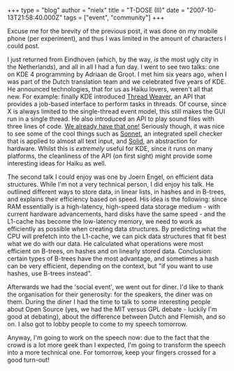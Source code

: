 +++
type = "blog"
author = "nielx"
title = "T-DOSE (II)"
date = "2007-10-13T21:58:40.000Z"
tags = ["event", "community"]
+++

Excuse me for the brevity of the previous post, it was done on my mobile phone (per experiment), and thus I was limited in the amount of characters I could post.

I just returned from Eindhoven (which, by the way, <em>is</em> the most ugly city in the Netherlands), and all in all I had a fun day. I went to see two talks: one on KDE 4 programming by Adriaan de Groot. I met him six years ago, when I was part of the Dutch translation team and we celebrated five years of KDE. He announced technologies, that for us as Haiku lovers, weren't all that new. For example: finally KDE introduced <a href="http://api.kde.org/4.0-api/kdelibs-apidocs/threadweaver/html/index.html">Thread Weaver</a>, an API that provides a job-based interface to perform tasks in threads. Of course, since X is always limited to the single-thread event model, this still makes the GUI run in a single thread. He also introduced an API to play sound files with three lines of code. <a href="http://www.beunited.org/bebook/The%20Media%20Kit/SoundPlayer.html">We already have that one!</a> Seriously though, it was nice to see some of the cool things such as <a href="http://api.kde.org/4.0-api/kdelibs-apidocs/sonnet/html/index.html">Sonnet</a>, an integrated spell checker that is applied to almost all text input, and <a href="http://api.kde.org/4.0-api/kdelibs-apidocs/solid/html/index.html">Solid</a>, an abstraction for hardware. Whilst this is <em>extremely</em> useful for KDE, since it runs on many platforms, the cleanliness of the API (on first sight) might provide some interesting ideas for Haiku as well. 

The second talk I could enjoy was one by Joern Engel, on efficient data structures. While I'm not a very technical person, I did enjoy his talk. He outlined different ways to store data, in linear lists, in hashes and in B-trees, and explains their efficiency based on speed. His idea is the following: since RAM essentially is a high-latency, high-speed data storage medium - with current hardware advancements, hard disks have the same speed - and the L1-cache has become the low-latency memory, we need to work as efficiently as possible when creating data structures. By predicting what the CPU will prefetch into the L1-cache, we can pick data structures that fit best what we do with our data. He calculated what operations were most efficient on B-trees, on hashes and on linearly stored data. Conclusion: certain types of B-trees have the most advantage, and sometimes a hash can be very efficient, depending on the context, but "if you want to use hashes, use B-trees instead".

Afterwards we had the 'social event', we went out for diner. I'd like to thank the organisation for their generosity: for the speakers, the diner was on them. During the diner I had the time to talk to some interesting people about Open Source (yes, we had the MIT versus GPL debate - luckily I'm good at debating), about the difference between Dutch and Flemish, and so on. I also got to lobby people to come to my speech tomorrow.

Anyway, I'm going to work on the speech now: due to the fact that the crowd is a lot more geek than I expected, I'm going to transform the speech into a more technical one. For tomorrow, keep your fingers crossed for a good turn-out!